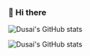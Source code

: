 ### 👋 Hi there


![Dusai's GitHub stats](https://github-readme-stats.vercel.app/api?username=stacklens)


![Dusai's GitHub stats](https://github-readme-stats.vercel.app/api?username=stacklens&show_icons=true&theme=merko)



